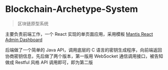 # Blockchain-Archetype-System

> 区块链原型系统

主要负责前端工作，一个 React 实现的单页面应用，采用模板 [Mantis React Admin Dashboard](https://mantisdashboard.io/)

后端做了一个简单的 Java API，调用底层的 C 语言的密钥生成程序，向前端返回协商密钥信息，先后做了两个版本，第一版用 WebSocket 通信调用接口，被告知做成 Restful 风格 API 调用即可，即为第二版
